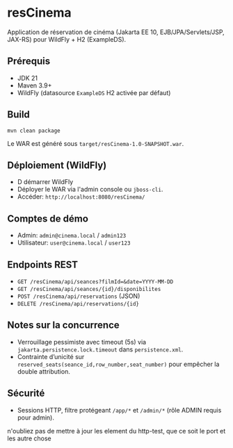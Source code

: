 # resCinema

Application de réservation de cinéma (Jakarta EE 10, EJB/JPA/Servlets/JSP, JAX-RS) pour WildFly + H2 (ExampleDS).

## Prérequis

- JDK 21
- Maven 3.9+
- WildFly (datasource `ExampleDS` H2 activée par défaut)

## Build

```
mvn clean package
```

Le WAR est généré sous `target/resCinema-1.0-SNAPSHOT.war`.

## Déploiement (WildFly)

- D démarrer WildFly
- Déployer le WAR via l'admin console ou `jboss-cli`.
- Accéder: `http://localhost:8080/resCinema/` 

## Comptes de démo

- Admin: `admin@cinema.local` / `admin123`
- Utilisateur: `user@cinema.local` / `user123`

## Endpoints REST

- `GET /resCinema/api/seances?filmId=&date=YYYY-MM-DD`
- `GET /resCinema/api/seances/{id}/disponibilites`
- `POST /resCinema/api/reservations` (JSON)
- `DELETE /resCinema/api/reservations/{id}`

## Notes sur la concurrence

- Verrouillage pessimiste avec timeout (5s) via `jakarta.persistence.lock.timeout` dans `persistence.xml`.
- Contrainte d’unicité sur `reserved_seats(seance_id,row_number,seat_number)` pour empêcher la double attribution.

## Sécurité

- Sessions HTTP, filtre protégeant `/app/*` et `/admin/*` (rôle ADMIN requis pour admin).

n'oubliez pas de mettre à jour les element du http-test, que ce soit le port et les autre chose 